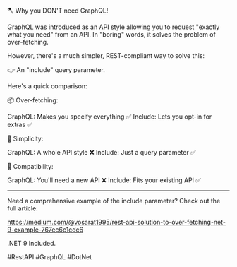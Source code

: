 🪓 Why you DON'T need GraphQL! 

GraphQL was introduced as an API style allowing you to request "exactly what you need" from an API.
In "boring" words, it solves the problem of over-fetching.

However, there's a much simpler, REST-compliant way to solve this:

👉 An "include" query parameter. 

Here's a quick comparison:

📦 Over-fetching:

GraphQL: Makes you specify everything ✅
Include: Lets you opt-in for extras ✅

🥚 Simplicity:

GraphQL: A whole API style ❌
Include: Just a query parameter ✅

🧩 Compatibility:

GraphQL: You'll need a new API ❌
Include: Fits your existing API ✅

---

Need a comprehensive example of the include parameter?
Check out the full article:

https://medium.com/@vosarat1995/rest-api-solution-to-over-fetching-net-9-example-767ec6c1cdc6

.NET 9 Included.

#RestAPI #GraphQL #DotNet